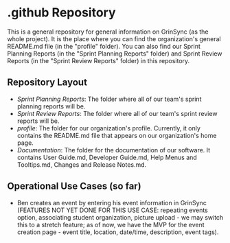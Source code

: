 # .github Repository
This is a general repository for general information on GrinSync (as the whole project). It is the place where you can find the organization's general README.md file (in the "profile" folder). You can also find our Sprint Planning Reports (in the "Sprint Planning Reports" folder) and Sprint Review Reports (in the "Sprint Review Reports" folder) in this repository.

## Repository Layout
- *Sprint Planning Reports*: The folder where all of our team's sprint planning reports will be.
- *Sprint Review Reports*: The folder where all of our team's sprint review reports will be.
- *profile*: The folder for our organization's profile. Currently, it only contains the README.md file that appears on our organization's home page. 
- *Documentation*: The folder for the documentation of our software. It contains User Guide.md, Developer Guide.md, Help Menus and Tooltips.md, Changes and Release Notes.md.

## Operational Use Cases (so far)
- Ben creates an event by entering his event information in GrinSync (FEATURES NOT YET DONE FOR THIS USE CASE: repeating events option, associating student organization, picture upload - we may switch this to a stretch feature; as of now, we have the MVP for the event creation page - event title, location, date/time, description, event tags).
